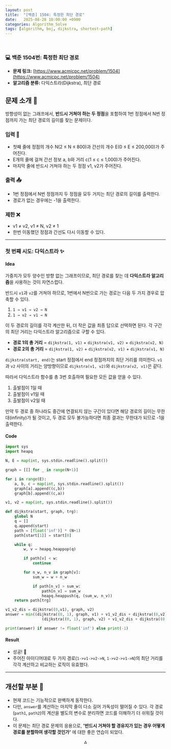 ```yaml
---
layout: post
title:  "[백준] 1504: 특정한 최단 경로"
date:   2025-08-28 10:00:00 +0900
categories: Algorithm_Solve
tags: [algorithm, boj, dijkstra, shortest-path]
---
```


<br>

### 💻 백준 1504번: 특정한 최단 경로

- **문제 링크:** [https://www.acmicpc.net/problem/1504](https://www.acmicpc.net/problem/1504)
- **알고리즘 분류:** 다익스트라(Dijkstra), 최단 경로

## 문제 소개 🧐

방향성이 없는 그래프에서, **반드시 거쳐야 하는 두 정점**을 포함하여 1번 정점에서 N번 정점까지 가는 최단 경로의 길이를 찾는 문제이다.

### 입력 📝

- 첫째 줄에 정점의 개수 N(2 ≤ N ≤ 800)과 간선의 개수 E(0 ≤ E ≤ 200,000)가 주어진다.
- E개의 줄에 걸쳐 간선 정보 a, b와 거리 c(1 ≤ c ≤ 1,000)가 주어진다.
- 마지막 줄에 반드시 거쳐야 하는 두 정점 v1, v2가 주어진다.

### 출력 📤

- 1번 정점에서 N번 정점까지 두 정점을 모두 거치는 최단 경로의 길이를 출력한다.
- 경로가 없는 경우에는 -1을 출력한다.

### 제한 ❌

- v1 ≠ v2, v1 ≠ N, v2 ≠ 1
- 한번 이동했던 정점과 간선도 다시 이동할 수 있다.

---

### 첫 번째 시도: 다익스트라 ✨

#### Idea

가중치가 모두 양수인 방향 없는 그래프이므로, 최단 경로를 찾는 데 **다익스트라 알고리즘**을 사용하는 것이 자연스럽다.

반드시 `v1`과 `v2`를 거쳐야 하므로, 1번에서 N번으로 가는 경로는 다음 두 가지 경우로 압축할 수 있다.

1.  `1 → v1 → v2 → N`
2.  `1 → v2 → v1 → N`

이 두 경로의 길이를 각각 계산한 뒤, 더 작은 값을 최종 답으로 선택하면 된다.
각 구간의 최단 거리는 다익스트라 알고리즘으로 구할 수 있다.

- **경로 1의 총 거리** = `dijkstra(1, v1)` + `dijkstra(v1, v2)` + `dijkstra(v2, N)`
- **경로 2의 총 거리** = `dijkstra(1, v2)` + `dijkstra(v2, v1)` + `dijkstra(v1, N)`

`dijkstra(start, end)`는 start 정점에서 end 정점까지의 최단 거리를 의미한다.
`v1`과 `v2` 사이의 거리는 양방향이므로 `dijkstra(v1, v2)`와 `dijkstra(v2, v1)`은 같다.

따라서 다익스트라 함수를 총 3번 호출하여 필요한 모든 값을 얻을 수 있다.
1. 출발점이 1일 때
2. 출발점이 v1일 때
3. 출발점이 v2일 때

만약 두 경로 중 하나라도 중간에 연결되지 않는 구간이 있다면 해당 경로의 길이는 무한대(infinity)가 될 것이고, 두 경로 모두 불가능하다면 최종 결과는 무한대가 되므로 -1을 출력한다.

#### Code

```python
import sys
import heapq

N, E = map(int, sys.stdin.readline().split())

graph = [[] for _ in range(N+1)]

for i in range(E):
    a, b, c = map(int, sys.stdin.readline().split())
    graph[a].append((c,b))
    graph[b].append((c,a))

v1, v2 = map(int, sys.stdin.readline().split())

def dijkstra(start, graph, trg):
    global N
    q = []
    q.append(start)
    path = [float('inf')] * (N+1)
    path[start[1]] = start[0]

    while q:
        w, v = heapq.heappop(q)

        if path[v] < w:
            continue

        for n_w, n_v in graph[v]:
            sum_w = w + n_w

            if path[n_v] > sum_w:
                path[n_v] = sum_w
                heapq.heappush(q, (sum_w, n_v))
    return path[trg]

v1_v2_dis = dijkstra((0,v1), graph, v2)
answer = min((dijkstra((0, 1), graph, v1) + v1_v2_dis + dijkstra((0,v2), graph, N)), 
                (dijkstra((0, 1), graph, v2) + v1_v2_dis + dijkstra((0,v1), graph, N)))

print(answer) if answer != float('inf') else print(-1)
```

#### Result

- 성공! 🎉
- 주어진 아이디어대로 두 가지 경로(`1->v1->v2->N`, `1->v2->v1->N`)의 최단 거리를 각각 계산하고 비교하는 로직이 유효했다.

---

## 개선할 부분 🤔

- 현재 코드는 기능적으로 완벽하게 동작한다.
- 다만, `answer`를 계산하는 마지막 줄이 다소 길어 가독성이 떨어질 수 있다. 각 경로(`path1`, `path2`)의 계산을 별도의 변수로 분리하면 코드를 이해하기 더 쉬워질 것이다.
- 이 문제는 최단 경로 문제의 응용으로, **'반드시 거쳐야 할 경유지가 있는 경우 어떻게 경로를 분할하여 생각할 것인가'** 에 대한 좋은 연습이 되었다.

<div style="text-align: center">⁂</div>
